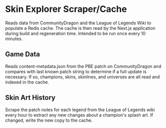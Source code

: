 # Skin Explorer Scraper/Cache

Reads data from CommunityDragon and the League of Legends Wiki to populate a
Redis cache. The cache is then read by the Next.js application during build and
regeneration time. Intended to be run once every 10 minutes.

## Game Data

Reads content-metadata.json from the PBE patch on CommunityDragon and compares
with last known patch string to determine if a full update is necessary. If
so, champions, skins, skinlines, and universes are all read and indexed in the
cache.

## Skin Art History

Scrape the patch notes for each legend from the League of Legends wiki every
hour to extract any new changes about a champion's splash art. If changed, write
the new copy to the cache.
